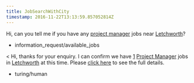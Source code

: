 ```yaml
---
title: JobSearchWithCity
timestamp: 2016-11-22T13:13:59.857052814Z
---
```


Hi, can you tell me if you have any [project manager](JobRole) jobs near [Letchworth](City)?
* information_request/available_jobs

< Hi, thanks for your enquiry. I can confirm we have [1](JobCount) [Project Manager](JobRole) jobs in [Letchworth](City) at this time. Please [click here](JobBoardLink) to see the full details.
* turing/human
